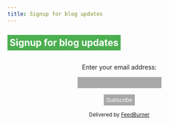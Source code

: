 ```yaml
---
title: Signup for blog updates
---
```


<h2><a href="#" style="color: inherit; text-decoration: inherit; background-color: #4caf50; color:white; padding: 5px;">Signup for blog updates</a></h2>
  


<form style="padding:3px;text-align:center;" action="https://feedburner.google.com/fb/a/mailverify" method="post" target="popupwindow" onsubmit="window.open('https://feedburner.google.com/fb/a/mailverify?uri=ir-g', 'popupwindow', 'scrollbars=yes,width=550,height=520');return true"><p>Enter your email address:</p><p><input type="text" style="
    font-family: helvetica;
    background: darkgray;
    resize: none;
    color: white;
    border: none;
    padding: 5px;
    font-style: italic;" name="email"/></p><input type="hidden" value="ir-g" name="uri"/><input type="hidden" name="loc" value="en_US"/><input type="submit" value="Subscribe" style="font-family: helvetica;
    background: darkgray;
    resize: none;
    color: white;
    border: none;
    padding: 5px;
    font-style: italic;"/><p><small>Delivered by <a href="https://feedburner.google.com" target="_blank">FeedBurner</a></small></p></form>
